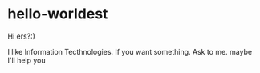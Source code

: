 # hello-worldest

Hi ers?:)

I like Information Tecthnologies.
If you want something. Ask to me. maybe I'll help you
